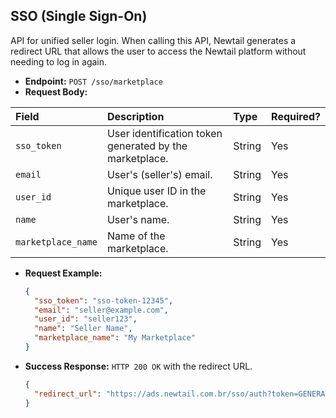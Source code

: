 ## SSO (Single Sign-On)

API for unified seller login. When calling this API, Newtail generates a redirect URL that allows the user to access the Newtail platform without needing to log in again.

* **Endpoint:** `POST /sso/marketplace`
* **Request Body:**

| Field | Description | Type | Required? |
| :--- | :--- | :--- | :--- |
| `sso_token` | User identification token generated by the marketplace. | String | Yes |
| `email` | User's (seller's) email. | String | Yes |
| `user_id` | Unique user ID in the marketplace. | String | Yes |
| `name` | User's name. | String | Yes |
| `marketplace_name` | Name of the marketplace. | String | Yes |

* **Request Example:**
  ```json
  {
    "sso_token": "sso-token-12345",
    "email": "seller@example.com",
    "user_id": "seller123",
    "name": "Seller Name",
    "marketplace_name": "My Marketplace"
  }
  ```

* **Success Response:** `HTTP 200 OK` with the redirect URL.
  ```json
  {
    "redirect_url": "https://ads.newtail.com.br/sso/auth?token=GENERATED_TOKEN"
  }
  ```